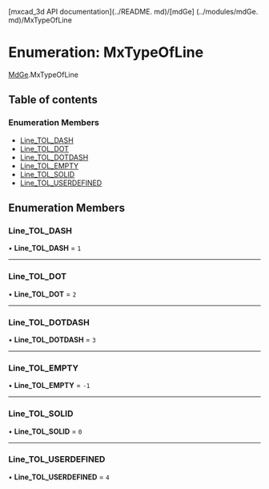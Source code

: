 [mxcad_3d API documentation](../README. md)/[mdGe] (../modules/mdGe. md)/MxTypeOfLine

# Enumeration: MxTypeOfLine

[MdGe](../modules/MdGe.md).MxTypeOfLine

## Table of contents

### Enumeration Members

- [Line\_TOL\_DASH](MdGe.MxTypeOfLine.md#line_tol_dash)
- [Line\_TOL\_DOT](MdGe.MxTypeOfLine.md#line_tol_dot)
- [Line\_TOL\_DOTDASH](MdGe.MxTypeOfLine.md#line_tol_dotdash)
- [Line\_TOL\_EMPTY](MdGe.MxTypeOfLine.md#line_tol_empty)
- [Line\_TOL\_SOLID](MdGe.MxTypeOfLine.md#line_tol_solid)
- [Line\_TOL\_USERDEFINED](MdGe.MxTypeOfLine.md#line_tol_userdefined)

## Enumeration Members

### Line\_TOL\_DASH

• **Line\_TOL\_DASH** = ``1``

___

### Line\_TOL\_DOT

• **Line\_TOL\_DOT** = ``2``

___

### Line\_TOL\_DOTDASH

• **Line\_TOL\_DOTDASH** = ``3``

___

### Line\_TOL\_EMPTY

• **Line\_TOL\_EMPTY** = ``-1``

___

### Line\_TOL\_SOLID

• **Line\_TOL\_SOLID** = ``0``

___

### Line\_TOL\_USERDEFINED

• **Line\_TOL\_USERDEFINED** = ``4``
